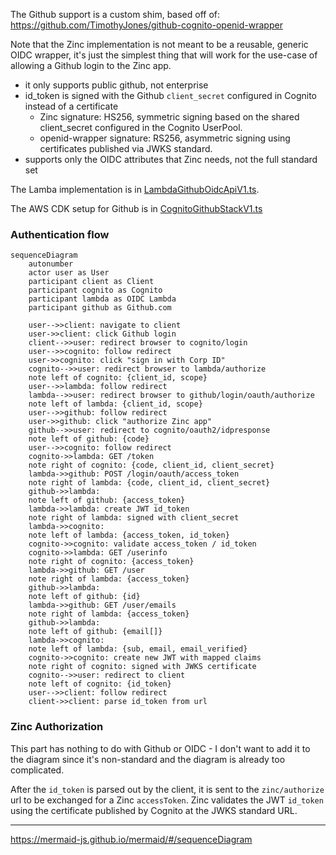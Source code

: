 The Github support is a custom shim, based off of: 
https://github.com/TimothyJones/github-cognito-openid-wrapper

Note that the Zinc implementation is not meant to be a reusable, generic OIDC 
wrapper, it's just the simplest thing that will work for the use-case of 
allowing a Github login to the Zinc app.
* it only supports public github, not enterprise
* id_token is signed with the Github `client_secret` configured in 
  Cognito instead of a certificate
  * Zinc signature: HS256, symmetric signing based on the shared 
  client_secret configured in the Cognito UserPool. 
  * openid-wrapper signature: RS256, asymmetric signing using certificates 
    published via JWKS standard.
* supports only the OIDC attributes that Zinc needs, not the full standard set

The Lamba implementation is in 
[LambdaGithubOidcApiV1.ts](/aws-infra/lambda/src/LambdaGithubOidcApiV1.ts).

The AWS CDK setup for Github is in 
[CognitoGithubStackV1.ts](/aws-infra/src/Stack/CognitoGithubStackV1.ts)


### Authentication flow 

```mermaid
sequenceDiagram
    autonumber
    actor user as User
    participant client as Client
    participant cognito as Cognito
    participant lambda as OIDC Lambda
    participant github as Github.com
    
    user-->>client: navigate to client
    user->>client: click Github login
    client-->>user: redirect browser to cognito/login
    user-->>cognito: follow redirect
    user->>cognito: click "sign in with Corp ID"
    cognito-->>user: redirect browser to lambda/authorize
    note left of cognito: {client_id, scope}
    user-->>lambda: follow redirect
    lambda-->>user: redirect browser to github/login/oauth/authorize
    note left of lambda: {client_id, scope}
    user-->>github: follow redirect
    user->>github: click "authorize Zinc app"
    github-->>user: redirect to cognito/oauth2/idpresponse
    note left of github: {code}
    user-->>cognito: follow redirect
    cognito->>lambda: GET /token
    note right of cognito: {code, client_id, client_secret}
    lambda->>github: POST /login/oauth/access_token 
    note right of lambda: {code, client_id, client_secret}
    github->>lambda: 
    note left of github: {access_token}
    lambda->>lambda: create JWT id_token
    note right of lambda: signed with client_secret
    lambda->>cognito: 
    note left of lambda: {access_token, id_token}    
    cognito->>cognito: validate access_token / id_token
    cognito->>lambda: GET /userinfo
    note right of cognito: {access_token}
    lambda->>github: GET /user
    note right of lambda: {access_token}
    github->>lambda: 
    note left of github: {id}
    lambda->>github: GET /user/emails
    note right of lambda: {access_token}
    github->>lambda: 
    note left of github: {email[]}
    lambda->>cognito: 
    note left of lambda: {sub, email, email_verified}
    cognito->>cognito: create new JWT with mapped claims
    note right of cognito: signed with JWKS certificate
    cognito-->>user: redirect to client
    note left of cognito: {id_token}
    user-->>client: follow redirect
    client->>client: parse id_token from url

```

### Zinc Authorization

This part has nothing to do with Github or OIDC - I don't want to add it to 
the diagram since it's non-standard and the diagram is already too complicated.

After the `id_token` is parsed out by the client, it is sent to the 
`zinc/authorize` url to be exchanged for a Zinc `accessToken`.  Zinc validates 
the JWT `id_token` using the certificate published by Cognito at the 
JWKS standard URL.

----

https://mermaid-js.github.io/mermaid/#/sequenceDiagram
